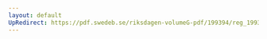 ```yaml
---
layout: default
UpRedirect: https://pdf.swedeb.se/riksdagen-volumeG-pdf/199394/reg_199394/reg_199394_0370.pdf
---
```

